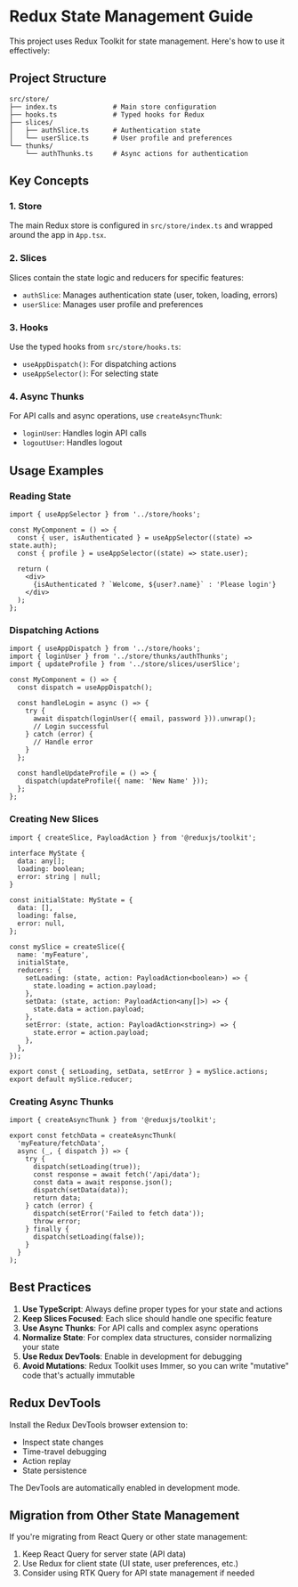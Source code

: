 # Redux State Management Guide

This project uses Redux Toolkit for state management. Here's how to use it effectively:

## Project Structure

```
src/store/
├── index.ts              # Main store configuration
├── hooks.ts              # Typed hooks for Redux
├── slices/
│   ├── authSlice.ts      # Authentication state
│   └── userSlice.ts      # User profile and preferences
└── thunks/
    └── authThunks.ts     # Async actions for authentication
```

## Key Concepts

### 1. Store
The main Redux store is configured in `src/store/index.ts` and wrapped around the app in `App.tsx`.

### 2. Slices
Slices contain the state logic and reducers for specific features:
- `authSlice`: Manages authentication state (user, token, loading, errors)
- `userSlice`: Manages user profile and preferences

### 3. Hooks
Use the typed hooks from `src/store/hooks.ts`:
- `useAppDispatch()`: For dispatching actions
- `useAppSelector()`: For selecting state

### 4. Async Thunks
For API calls and async operations, use `createAsyncThunk`:
- `loginUser`: Handles login API calls
- `logoutUser`: Handles logout

## Usage Examples

### Reading State
```tsx
import { useAppSelector } from '../store/hooks';

const MyComponent = () => {
  const { user, isAuthenticated } = useAppSelector((state) => state.auth);
  const { profile } = useAppSelector((state) => state.user);
  
  return (
    <div>
      {isAuthenticated ? `Welcome, ${user?.name}` : 'Please login'}
    </div>
  );
};
```

### Dispatching Actions
```tsx
import { useAppDispatch } from '../store/hooks';
import { loginUser } from '../store/thunks/authThunks';
import { updateProfile } from '../store/slices/userSlice';

const MyComponent = () => {
  const dispatch = useAppDispatch();

  const handleLogin = async () => {
    try {
      await dispatch(loginUser({ email, password })).unwrap();
      // Login successful
    } catch (error) {
      // Handle error
    }
  };

  const handleUpdateProfile = () => {
    dispatch(updateProfile({ name: 'New Name' }));
  };
};
```

### Creating New Slices
```tsx
import { createSlice, PayloadAction } from '@reduxjs/toolkit';

interface MyState {
  data: any[];
  loading: boolean;
  error: string | null;
}

const initialState: MyState = {
  data: [],
  loading: false,
  error: null,
};

const mySlice = createSlice({
  name: 'myFeature',
  initialState,
  reducers: {
    setLoading: (state, action: PayloadAction<boolean>) => {
      state.loading = action.payload;
    },
    setData: (state, action: PayloadAction<any[]>) => {
      state.data = action.payload;
    },
    setError: (state, action: PayloadAction<string>) => {
      state.error = action.payload;
    },
  },
});

export const { setLoading, setData, setError } = mySlice.actions;
export default mySlice.reducer;
```

### Creating Async Thunks
```tsx
import { createAsyncThunk } from '@reduxjs/toolkit';

export const fetchData = createAsyncThunk(
  'myFeature/fetchData',
  async (_, { dispatch }) => {
    try {
      dispatch(setLoading(true));
      const response = await fetch('/api/data');
      const data = await response.json();
      dispatch(setData(data));
      return data;
    } catch (error) {
      dispatch(setError('Failed to fetch data'));
      throw error;
    } finally {
      dispatch(setLoading(false));
    }
  }
);
```

## Best Practices

1. **Use TypeScript**: Always define proper types for your state and actions
2. **Keep Slices Focused**: Each slice should handle one specific feature
3. **Use Async Thunks**: For API calls and complex async operations
4. **Normalize State**: For complex data structures, consider normalizing your state
5. **Use Redux DevTools**: Enable in development for debugging
6. **Avoid Mutations**: Redux Toolkit uses Immer, so you can write "mutative" code that's actually immutable

## Redux DevTools

Install the Redux DevTools browser extension to:
- Inspect state changes
- Time-travel debugging
- Action replay
- State persistence

The DevTools are automatically enabled in development mode.

## Migration from Other State Management

If you're migrating from React Query or other state management:
1. Keep React Query for server state (API data)
2. Use Redux for client state (UI state, user preferences, etc.)
3. Consider using RTK Query for API state management if needed 